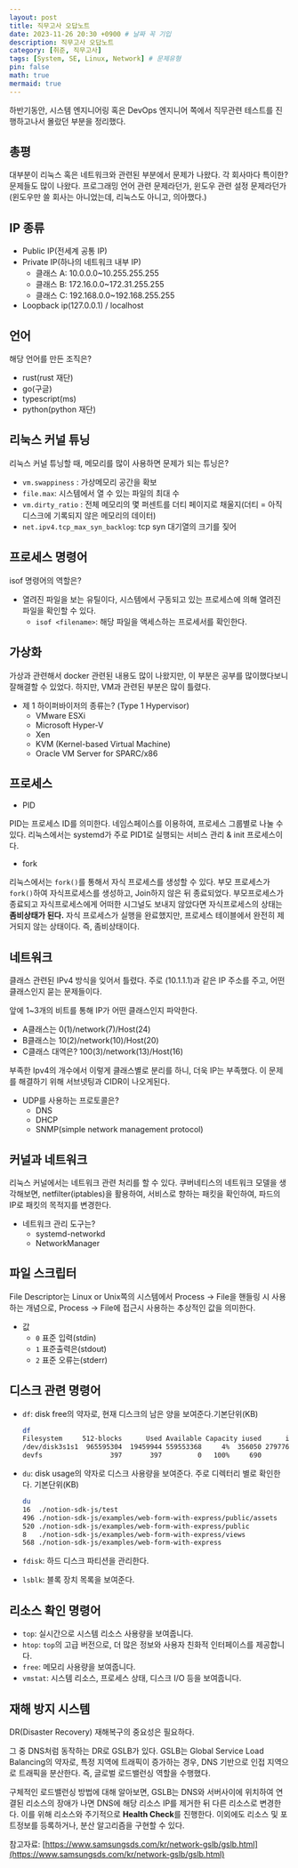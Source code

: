 ```yaml
---
layout: post
title: 직무고사 오답노트
date: 2023-11-26 20:30 +0900 # 날짜 꼭 기입
description: 직무고사 오답노트
category: [취준, 직무고사] 
tags: [System, SE, Linux, Network] # 문제유형
pin: false
math: true
mermaid: true
---
```

하반기동안, 시스템 엔지니어링 혹은 DevOps 엔지니어 쪽에서 직무관련 테스트를 진행하고나서 몰랐던 부분을  정리했다.
<!--more-->


## 총평


대부분이 리눅스 혹은 네트워크와 관련된 부분에서 문제가 나왔다. 각 회사마다 특이한? 문제들도 많이 나왔다. 프로그래밍 언어 관련 문제라던가, 윈도우 관련 설정 문제라던가 (윈도우만 쓸 회사는 아니었는데, 리눅스도 아니고, 의아했다.) 


## IP 종류

- Public IP(전세계 공통 IP)
- Private IP(하나의 네트워크 내부 IP)
	- 클래스 A: 10.0.0.0~10.255.255.255
	- 클래스 B: 172.16.0.0~172.31.255.255
	- 클래스 C: 192.168.0.0~192.168.255.255
- Loopback ip(127.0.0.1) / localhost

## 언어


해당 언어를 만든 조직은? 

- rust(rust 재단)
- go(구글)
- typescript(ms)
- python(python 재단)

## 리눅스 커널 튜닝


리눅스 커널 튜닝할 때, 메모리를 많이 사용하면 문제가 되는 튜닝은? 
- `vm.swappiness` : 가상메모리 공간을 확보
- `file.max`: 시스템에서 열 수 있는 파일의 최대 수
- `vm.dirty_ratio` : 전체 메모리의 몇 퍼센트를 더티 페이지로 채울지(더티 = 아직 디스크에 기록되지 않은 메모리의 데이터)
- `net.ipv4.tcp_max_syn_backlog`: tcp syn 대기열의 크기를 짖어

## 프로세스 명령어


isof 명령어의 역할은?

- 열려진 파일을 보는 유틸이다, 시스템에서 구동되고 있는 프로세스에 의해 열려진 파일을 확인할 수 있다.
	- `isof <filename>`: 해당 파일을 액세스하는 프로세서를 확인한다.

## 가상화


가상과 관련해서 docker 관련된 내용도 많이 나왔지만, 이 부분은 공부를 많이했다보니 잘해결할 수 있었다. 하지만, VM과 관련된 부분은 많이 틀렸다.

- 제 1 하이퍼바이저의 종류는? (Type 1 Hypervisor)
	- VMware ESXi
	- Microsoft Hyper-V
	- Xen
	- KVM (Kernel-based Virtual Machine)
	- Oracle VM Server for SPARC/x86

## 프로세스

- PID

PID는 프로세스 ID를 의미한다. 네임스페이스를 이용하여, 프로세스 그룹별로 나눌 수 있다. 리눅스에서는 systemd가 주로 PID1로 실행되는 서비스 관리 & init 프로세스이다.

- fork

리눅스에서는 `fork()`를 통해서 자식 프로세스를 생성할 수 있다. 부모 프로세스가 `fork()`하여 자식프로세스를 생성하고, Join하지 않은 뒤 종료되었다. 부모프로세스가 종료되고 자식프로세스에게 어떠한 시그널도 보내지 않았다면 자식프로세스의 상태는 **좀비상태가 된다.** 자식 프로세스가 실행을 완료했지만, 프로세스 테이블에서 완전히 제거되지 않는 상태이다. 즉, 좀비상태이다. 


## 네트워크


클래스 관련된 IPv4 방식을 잊어서 틀렸다. 주로 (10.1.1.1)과 같은 IP 주소를 주고, 어떤 클래스인지 묻는 문제들이다.


앞에 1~3개의 비트를 통해 IP가 어떤 클래스인지 파악한다.

- A클래스는 0(1)/network(7)/Host(24)
- B클래스는 10(2)/network(10)/Host(20)
- C클래스 대역은? 100(3)/network(13)/Host(16)

부족한 Ipv4의 개수에서 이렇게 클래스별로 분리를 하니, 더욱 IP는 부족했다. 이 문제를 해결하기 위해 서브넷팅과 CIDR이 나오게된다.

- UDP를 사용하는 프로토콜은?
	- DNS
	- DHCP
	- SNMP(simple network management protocol)

## 커널과 네트워크


리눅스 커널에서는 네트워크 관련 처리를 할 수 있다. 쿠버네티스의 네트워크 모델을 생각해보면, netfilter(iptables)을 활용하여, 서비스로 향하는 패킷을 확인하여, 파드의 IP로 패킷의 목적지를 변경한다.

- 네트워크 관리 도구는?
	- systemd-networkd
	- NetworkManager

## 파일 스크립터


File Descriptor는 Linux or Unix쪽의 시스템에서 Process -> File을 핸들링 시 사용하는 개념으로, Process -> File에 접근시 사용하는 추상적인 값을 의미한다.

- 값
	- `0` 표준 입력(stdin)
	- `1` 표준출력은(stdout)
	- `2` 표준 오류는(stderr)

## 디스크 관련 명령어

- `df`: disk free의 약자로, 현재 디스크의 남은 양을 보여준다.기본단위(KB)

	```bash
	df
	Filesystem     512-blocks      Used Available Capacity iused      ifree %iused  Mounted on
	/dev/disk3s1s1  965595304  19459944 559553368     4%  356050 2797766840    0%   /
	devfs                 397       397         0   100%     690          0  100%   /dev
	```

- `du`: disk usage의 약자로 디스크 사용량을 보여준다. 주로 디렉터리 별로 확인한다. 기본단위(KB)

	```bash
	du
	16	./notion-sdk-js/test
	496	./notion-sdk-js/examples/web-form-with-express/public/assets
	520	./notion-sdk-js/examples/web-form-with-express/public
	8	./notion-sdk-js/examples/web-form-with-express/views
	568	./notion-sdk-js/examples/web-form-with-express
	```

- `fdisk`: 하드 디스크 파티션을 관리한다.
- `lsblk`: 블록 장치 목록을 보여준다.

## 리소스 확인 명령어

- `top`: 실시간으로 시스템 리소스 사용량을 보여줍니다.
- `htop`: `top`의 고급 버전으로, 더 많은 정보와 사용자 친화적 인터페이스를 제공합니다.
- `free`: 메모리 사용량을 보여줍니다.
- `vmstat`: 시스템 리소스, 프로세스 상태, 디스크 I/O 등을 보여줍니다.

## 재해 방지 시스템


DR(Disaster Recovery) 재해복구의 중요성은 필요하다.


그 중 DNS처럼 동작하는 DR로 GSLB가 있다. GSLB는 Global Service Load Balancing의 약자로, 특정 지역에 트래픽이 증가하는 경우, DNS 기반으로 인접 지역으로 트래픽을 분산한다. 즉, 글로벌 로드밸런싱 역할을 수행했다.


구체적인 로드밸런싱 방법에 대해 알아보면, GSLB는 DNS와 서버사이에 위치하여 연결된 리소스의 장애가 나면 DNS에 해당 리소스 IP를 제거한 뒤 다른 리소스로 변경한다. 이를 위해 리소스와 주기적으로 **Health Check**를 진행한다. 이외에도 리소스 및 포트정보를 등록하거나, 분산 알고리즘을 구현할 수 있다.


참고자료: [https://www.samsungsds.com/kr/network-gslb/gslb.html](https://www.samsungsds.com/kr/network-gslb/gslb.html)

